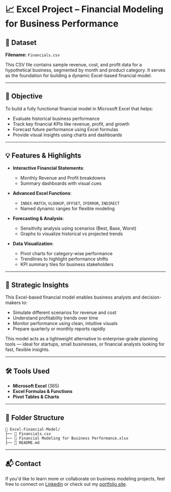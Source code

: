 # 📈 Excel Project – Financial Modeling for Business Performance

## 📁 Dataset
**Filename:** `Financials.csv`

This CSV file contains sample revenue, cost, and profit data for a hypothetical business, segmented by month and product category. It serves as the foundation for building a dynamic Excel-based financial model.

---

## 🎯 Objective
To build a fully functional financial model in Microsoft Excel that helps:
- Evaluate historical business performance
- Track key financial KPIs like revenue, profit, and growth
- Forecast future performance using Excel formulas
- Provide visual insights using charts and dashboards

---

## 💡 Features & Highlights
- **Interactive Financial Statements**:
  - Monthly Revenue and Profit breakdowns
  - Summary dashboards with visual cues

- **Advanced Excel Functions**:
  - `INDEX-MATCH`, `VLOOKUP`, `OFFSET`, `IFERROR`, `INDIRECT`
  - Named dynamic ranges for flexible modeling

- **Forecasting & Analysis**:
  - Sensitivity analysis using scenarios (Best, Base, Worst)
  - Graphs to visualize historical vs projected trends

- **Data Visualization**:
  - Pivot charts for category-wise performance
  - Trendlines to highlight performance shifts
  - KPI summary tiles for business stakeholders

---

## 📌 Strategic Insights
This Excel-based financial model enables business analysts and decision-makers to:
- Simulate different scenarios for revenue and cost
- Understand profitability trends over time
- Monitor performance using clean, intuitive visuals
- Prepare quarterly or monthly reports rapidly

This model acts as a lightweight alternative to enterprise-grade planning tools — ideal for startups, small businesses, or financial analysts looking for fast, flexible insights.

---

## 🛠️ Tools Used
- **Microsoft Excel** (365)
- **Excel Formulas & Functions**
- **Pivot Tables & Charts**

---

## 📂 Folder Structure
```
📁 Excel-Financial-Model/
├── 📄 Financials.csv
├── 📄 Financial Modeling for Business Performance.xlsx
├── 📄 README.md

```

---

## 📬 Contact
If you'd like to learn more or collaborate on business modeling projects, feel free to connect on [LinkedIn](#) or check out my [portfolio site](#).
